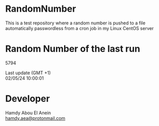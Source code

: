# RandomNumber    
This is a test repository where a random number is pushed to a file automatically passwordless from a cron job in my Linux CentOS server    
# Random Number of the last run   
5794
      
Last update (GMT +1)    
02/05/24 10:00:01
# Developer    
Hamdy Abou El Anein   
hamdy.aea@protonmail.com
